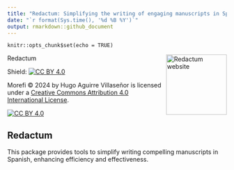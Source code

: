 ```yaml
---
title: "Redactum: Simplifying the writing of engaging manuscripts in Spanish."
date: "`r format(Sys.time(), '%d %B %Y')`"
output: rmarkdown::github_document
---
```


```{r setup, include=FALSE}
knitr::opts_chunk$set(echo = TRUE)
```

Redactum <a href="https://github.com/Macrurido/Redactum/"><img src="man/figures/logo.png" align="right" height="139" alt="Redactum website" /></a>

<!-- README.md is generated from README.Rmd. Please edit that file -->

Shield: [![CC BY 4.0][cc-by-shield]][cc-by]

Morefi © 2024 by Hugo Aguirre Villaseñor is licensed under a
[Creative Commons Attribution 4.0 International License][cc-by].

[![CC BY 4.0][cc-by-image]][cc-by]

[cc-by]: http://creativecommons.org/licenses/by/4.0/
[cc-by-image]: https://i.creativecommons.org/l/by/4.0/88x31.png
[cc-by-shield]: https://img.shields.io/badge/License-CC%20BY%204.0-lightgrey.svg

## Redactum

This package provides tools to simplify writing compelling manuscripts in Spanish, enhancing efficiency and effectiveness.
